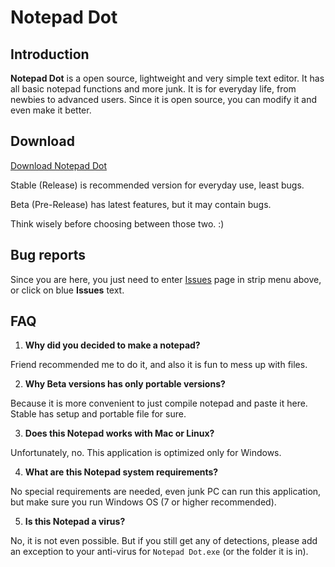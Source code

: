 # Notepad Dot 

## Introduction

**Notepad Dot** is a open source, lightweight and very simple text editor.
It has all basic notepad functions and more junk. It is for everyday
life, from newbies to advanced users. 
Since it is open source, you can modify it and even make it better.

## Download

[Download Notepad Dot](https://github.com/ncyxie/Notepad-Dot/releases/)

Stable (Release) is recommended version for everyday use, least bugs.

Beta (Pre-Release) has latest features, but it may contain bugs.

Think wisely before choosing between those two. :)

## Bug reports

Since you are here, you just need to enter [Issues](https://github.com/ncyxie/Notepad-Dot/issues/) page in
strip menu above, or click on blue **Issues** text.

## FAQ

1. **Why did you decided to make a notepad?**

Friend recommended me to do it, and also it is fun to mess up with files.

2. **Why Beta versions has only portable versions?**

Because it is more convenient to just compile notepad and paste it here.
Stable has setup and portable file for sure.

3. **Does this Notepad works with Mac or Linux?**

Unfortunately, no. This application is optimized only for Windows.

4. **What are this Notepad system requirements?**

No special requirements are needed, even junk PC can run this application, 
but make sure you run Windows OS (7 or higher recommended).

5. **Is this Notepad a virus?**

No, it is not even possible. But if you still get any of detections, 
please add an exception to your anti-virus for `Notepad Dot.exe` 
(or the folder it is in).
